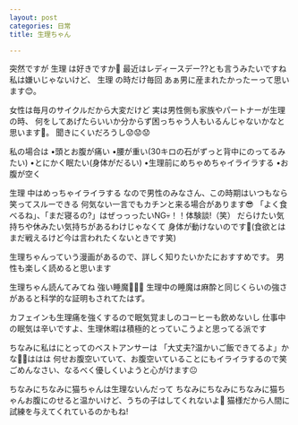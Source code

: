 ```yaml
---
layout: post
categories: 日常
title: 生理ちゃん

---
```

突然ですが 生理 は好きですか🧐
最近はレディースデー??とも言うみたいですね
私は嫌いじゃないけど、 生理 の時だけ毎回
あぁ男に産まれたかったーって思います😊。

女性は毎月のサイクルだから大変だけど
実は男性側も家族やパートナーが生理の時、
何をしてあげたらいいか分からず困っちゃう人もいるんじゃないかなと思います🤔。
聞きにくいだろうし😟😟😟

私の場合は
•頭とお腹が痛い
•腰が重い(30キロの石がずっと背中にのってるみたい)
•とにかく眠たい(身体がだるい)
•生理前にめちゃめちゃイライラする
•お腹が空く

生理 中はめっちゃイライラする
なので男性のみなさん、この時期はいつもなら笑ってスルーできる
何気ない一言でもカチンと来る場合があります😎
「よく食べるね」、「まだ寝るの?」はぜっっったいNG💀！！体験談!（笑）
だらけたい気持ちや休みたい気持ちがあるわけじゃなくて
身体が動けないのです😤(食欲とはまだ戦えるけど今は言われたくないときです笑)

生理ちゃんっていう漫画があるので、詳しく知りたいかたにおすすめです。
男性も楽しく読めると思います

生理ちゃん読んてみてね
強い睡魔🥱😴😪
生理中の睡魔は麻酔と同じくらいの強さがあると科学的な証明もされてたはず。

カフェインも生理痛を強くするので眠気覚ましのコーヒーも飲めないし
仕事中の眠気は辛いですよ、生理休暇は積極的とっていこうよと思ってる派です

ちなみに私はにとってのベストアンサーは
「大丈夫?温かいご飯できてるよ」かな👏🏻ははは
何せお腹空いていて、お腹空いていることにもイライラするので笑
ごめんなさい、なるべく優しくいようと心がけます😐

ちなみにちなみに猫ちゃんは生理ないんだって
ちなみにちなみにちなみに猫ちゃんお腹にのせると温かいけど、うちの子はしてくれないよ🤗
猫様だから人間に試練を与えてくれているのかもね!
